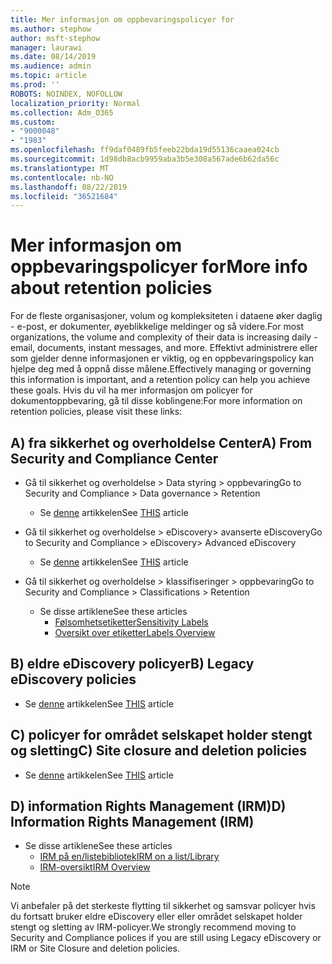```yaml
---
title: Mer informasjon om oppbevaringspolicyer for
ms.author: stephow
author: msft-stephow
manager: laurawi
ms.date: 08/14/2019
ms.audience: admin
ms.topic: article
ms.prod: ''
ROBOTS: NOINDEX, NOFOLLOW
localization_priority: Normal
ms.collection: Adm_O365
ms.custom:
- "9000048"
- "1983"
ms.openlocfilehash: ff9daf0489fb5feeb22bda19d55136caaea024cb
ms.sourcegitcommit: 1d98db8acb9959aba3b5e308a567ade6b62da56c
ms.translationtype: MT
ms.contentlocale: nb-NO
ms.lasthandoff: 08/22/2019
ms.locfileid: "36521684"
---
```

# <a name="more-info-about-retention-policies"></a><span data-ttu-id="5a849-102">Mer informasjon om oppbevaringspolicyer for</span><span class="sxs-lookup"><span data-stu-id="5a849-102">More info about retention policies</span></span>

<span data-ttu-id="5a849-103">For de fleste organisasjoner, volum og kompleksiteten i dataene øker daglig - e-post, er dokumenter, øyeblikkelige meldinger og så videre.</span><span class="sxs-lookup"><span data-stu-id="5a849-103">For most organizations, the volume and complexity of their data is increasing daily - email, documents, instant messages, and more.</span></span> <span data-ttu-id="5a849-104">Effektivt administrere eller som gjelder denne informasjonen er viktig, og en oppbevaringspolicy kan hjelpe deg med å oppnå disse målene.</span><span class="sxs-lookup"><span data-stu-id="5a849-104">Effectively managing or governing this information is important, and a retention policy can help you achieve these goals.</span></span> <span data-ttu-id="5a849-105">Hvis du vil ha mer informasjon om policyer for dokumentoppbevaring, gå til disse koblingene:</span><span class="sxs-lookup"><span data-stu-id="5a849-105">For more information on retention policies, please visit these links:</span></span>

## <a name="a-from-security-and-compliance-center"></a><span data-ttu-id="5a849-106">A) fra sikkerhet og overholdelse Center</span><span class="sxs-lookup"><span data-stu-id="5a849-106">A) From Security and Compliance Center</span></span>

- <span data-ttu-id="5a849-107">Gå til sikkerhet og overholdelse > Data styring > oppbevaring</span><span class="sxs-lookup"><span data-stu-id="5a849-107">Go to Security and Compliance > Data governance > Retention</span></span>
  - <span data-ttu-id="5a849-108">Se [denne](https://docs.microsoft.com/office365/securitycompliance/retention-policies) artikkelen</span><span class="sxs-lookup"><span data-stu-id="5a849-108">See [THIS](https://docs.microsoft.com/office365/securitycompliance/retention-policies) article</span></span>

- <span data-ttu-id="5a849-109">Gå til sikkerhet og overholdelse > eDiscovery> avanserte eDiscovery</span><span class="sxs-lookup"><span data-stu-id="5a849-109">Go to Security and Compliance > eDiscovery> Advanced eDiscovery</span></span> 
  - <span data-ttu-id="5a849-110">Se [denne](https://docs.microsoft.com/office365/securitycompliance/ediscovery-cases) artikkelen</span><span class="sxs-lookup"><span data-stu-id="5a849-110">See [THIS](https://docs.microsoft.com/office365/securitycompliance/ediscovery-cases) article</span></span>

- <span data-ttu-id="5a849-111">Gå til sikkerhet og overholdelse > klassifiseringer > oppbevaring</span><span class="sxs-lookup"><span data-stu-id="5a849-111">Go to Security and Compliance > Classifications > Retention</span></span>
  - <span data-ttu-id="5a849-112">Se disse artiklene</span><span class="sxs-lookup"><span data-stu-id="5a849-112">See these articles</span></span>
    - [<span data-ttu-id="5a849-113">Følsomhetsetiketter</span><span class="sxs-lookup"><span data-stu-id="5a849-113">Sensitivity Labels</span></span>](https://docs.microsoft.com/office365/securitycompliance/sensitivity-labels)
    - [<span data-ttu-id="5a849-114">Oversikt over etiketter</span><span class="sxs-lookup"><span data-stu-id="5a849-114">Labels Overview</span></span>](https://docs.microsoft.com/office365/securitycompliance/labels)

## <a name="b-legacy-ediscovery-policies"></a><span data-ttu-id="5a849-115">B) eldre eDiscovery policyer</span><span class="sxs-lookup"><span data-stu-id="5a849-115">B) Legacy eDiscovery policies</span></span>

- <span data-ttu-id="5a849-116">Se [denne](https://support.office.com/article/Set-up-an-eDiscovery-Center-in-SharePoint-Online-A18F8975-AA7F-43B4-A7D6-001D14744D8E) artikkelen</span><span class="sxs-lookup"><span data-stu-id="5a849-116">See [THIS](https://support.office.com/article/Set-up-an-eDiscovery-Center-in-SharePoint-Online-A18F8975-AA7F-43B4-A7D6-001D14744D8E) article</span></span>

## <a name="c-site-closure-and-deletion-policies"></a><span data-ttu-id="5a849-117">C) policyer for området selskapet holder stengt og sletting</span><span class="sxs-lookup"><span data-stu-id="5a849-117">C) Site closure and deletion policies</span></span>

- <span data-ttu-id="5a849-118">Se [denne](https://support.office.com/article/Use-policies-for-site-closure-and-deletion-A8280D82-27FD-48C5-9ADF-8A5431208BA5) artikkelen</span><span class="sxs-lookup"><span data-stu-id="5a849-118">See [THIS](https://support.office.com/article/Use-policies-for-site-closure-and-deletion-A8280D82-27FD-48C5-9ADF-8A5431208BA5) article</span></span>  

## <a name="d-information-rights-management-irm"></a><span data-ttu-id="5a849-119">D) information Rights Management (IRM)</span><span class="sxs-lookup"><span data-stu-id="5a849-119">D) Information Rights Management (IRM)</span></span>

- <span data-ttu-id="5a849-120">Se disse artiklene</span><span class="sxs-lookup"><span data-stu-id="5a849-120">See these articles</span></span>
  - [<span data-ttu-id="5a849-121">IRM på en/listebibliotek</span><span class="sxs-lookup"><span data-stu-id="5a849-121">IRM on a list/Library</span></span>](https://support.office.com/article/apply-information-rights-management-to-a-list-or-library-3bdb5c4e-94fc-4741-b02f-4e7cc3c54aa1)
  - [<span data-ttu-id="5a849-122">IRM-oversikt</span><span class="sxs-lookup"><span data-stu-id="5a849-122">IRM Overview</span></span>](https://support.office.com/article/create-and-apply-information-management-policies-eb501fe9-2ef6-4150-945a-65a6451ee9e9)

> [!Note]
> <span data-ttu-id="5a849-123">Vi anbefaler på det sterkeste flytting til sikkerhet og samsvar policyer hvis du fortsatt bruker eldre eDiscovery eller eller området selskapet holder stengt og sletting av IRM-policyer.</span><span class="sxs-lookup"><span data-stu-id="5a849-123">We strongly recommend moving to Security and Compliance polices if you are still using Legacy eDiscovery or IRM or Site Closure and deletion policies.</span></span>
